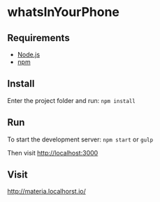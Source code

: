 whatsInYourPhone
================

## Requirements
- [Node.js](http://nodejs.org/)
- [npm](https://github.com/npm/npm)

## Install
Enter the project folder and run: ```npm install```

## Run
To start the development server: ```npm start``` or ```gulp```

Then visit [http://localhost:3000](http://localhost:3000)

## Visit
http://materia.localhorst.io/
